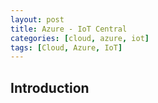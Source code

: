 ```yaml
---
layout: post
title: Azure - IoT Central
categories: [cloud, azure, iot]
tags: [Cloud, Azure, IoT]
---
```


## Introduction
